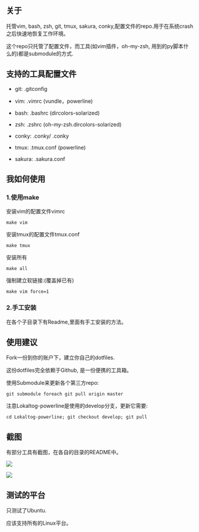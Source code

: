 关于
----

托管vim, bash, zsh, git, tmux, sakura, conky,配置文件的repo.用于在系统crash之后快速地恢复工作环境。

这个repo只托管了配置文件，而工具(如vim插件，oh-my-zsh, 用到的py脚本什么的)都是submodule的方式.

支持的工具配置文件
-----------------

- git: .gitconfig

- vim: .vimrc (vundle，powerline)

- bash: .bashrc (dircolors-solarized)

- zsh: .zshrc (oh-my-zsh.dircolors-solarized)

- conky: .conky/  .conky

- tmux: .tmux.conf (powerline)

- sakura: .sakura.conf

我如何使用
----------

### 1.使用make

安装vim的配置文件vimrc

    make vim

安装tmux的配置文件tmux.conf

    make tmux

安装所有

    make all

强制建立软链接:(覆盖掉已有)

    make vim force=1

### 2.手工安装

在各个子目录下有Readme,里面有手工安装的方法。

使用建议
--------

Fork一份到你的账户下，建立你自己的dotfiles.

这份dotfiles完全依赖于Github, 是一份便携的工具箱。

使用Submodule来更新各个第三方repo:

    git submodule foreach git pull origin master

注意Lokaltog-powerline是使用的develop分支，更新它需要:

    cd Lokaltog-powerline; git checkout develop; git pull

截图
----

有部分工具有截图，在各自的目录的README中。

![](https://raw.github.com/hit9/dotfiles/master/Screenshot.gif)

![](https://raw.github.com/hit9/dotfiles/master/Screenshot.png)

测试的平台
----------

只测试了Ubuntu.

应该支持所有的Linux平台。
